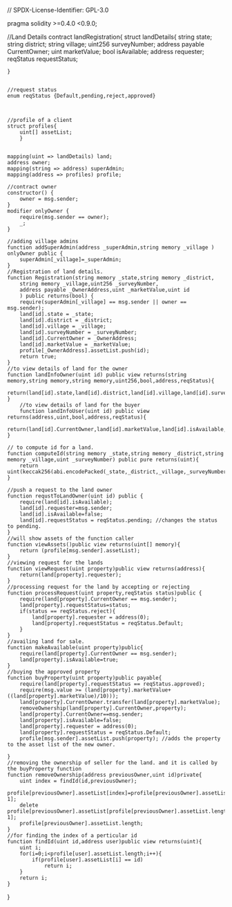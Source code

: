 // SPDX-License-Identifier: GPL-3.0

pragma solidity >=0.4.0 <0.9.0;

//Land Details
contract landRegistration{
    struct landDetails{
        string state;
        string district;
        string village;
        uint256 surveyNumber;
        address payable CurrentOwner;
        uint marketValue;
        bool isAvailable;
        address requester;
        reqStatus requestStatus;

    }
    

    //request status
    enum reqStatus {Default,pending,reject,approved}



    //profile of a client
    struct profiles{
        uint[] assetList;   
        }

 
    mapping(uint => landDetails) land;
    address owner;
    mapping(string => address) superAdmin;
    mapping(address => profiles) profile;
    
    //contract owner
    constructor() {
        owner = msg.sender;
    }
    modifier onlyOwner {
        require(msg.sender == owner);
        _;
    }
    
    //adding village admins
    function addSuperAdmin(address _superAdmin,string memory _village ) onlyOwner public {
        superAdmin[_village]=_superAdmin;
    }
    //Registration of land details.
    function Registration(string memory _state,string memory _district,
        string memory _village,uint256 _surveyNumber,
        address payable _OwnerAddress,uint _marketValue,uint id
        ) public returns(bool) {
        require(superAdmin[_village] == msg.sender || owner == msg.sender);
        land[id].state = _state;
        land[id].district = _district;
        land[id].village = _village;
        land[id].surveyNumber = _surveyNumber;
        land[id].CurrentOwner = _OwnerAddress;
        land[id].marketValue = _marketValue;
        profile[_OwnerAddress].assetList.push(id);
        return true;
    }
    //to view details of land for the owner
    function landInfoOwner(uint id) public view returns(string memory,string memory,string memory,uint256,bool,address,reqStatus){
        return(land[id].state,land[id].district,land[id].village,land[id].surveyNumber,land[id].isAvailable,land[id].requester,land[id].requestStatus);
    }
        //to view details of land for the buyer
        function landInfoUser(uint id) public view returns(address,uint,bool,address,reqStatus){
        return(land[id].CurrentOwner,land[id].marketValue,land[id].isAvailable,land[id].requester,land[id].requestStatus);
    }

    // to compute id for a land.
    function computeId(string memory _state,string memory _district,string memory _village,uint _surveyNumber) public pure returns(uint){
        return uint(keccak256(abi.encodePacked(_state,_district,_village,_surveyNumber)))%10000000000000;
    }

    //push a request to the land owner
    function requstToLandOwner(uint id) public {
        require(land[id].isAvailable);
        land[id].requester=msg.sender;
        land[id].isAvailable=false;
        land[id].requestStatus = reqStatus.pending; //changes the status to pending.
    }
    //will show assets of the function caller 
    function viewAssets()public view returns(uint[] memory){
        return (profile[msg.sender].assetList);
    }
    //viewing request for the lands
    function viewRequest(uint property)public view returns(address){
        return(land[property].requester);
    }
    //processing request for the land by accepting or rejecting
    function processRequest(uint property,reqStatus status)public {
        require(land[property].CurrentOwner == msg.sender);
        land[property].requestStatus=status;
        if(status == reqStatus.reject){
            land[property].requester = address(0);
            land[property].requestStatus = reqStatus.Default;
        }
    }
    //availing land for sale.
    function makeAvailable(uint property)public{
        require(land[property].CurrentOwner == msg.sender);
        land[property].isAvailable=true;
    } 
    //buying the approved property
    function buyProperty(uint property)public payable{
        require(land[property].requestStatus == reqStatus.approved);
        require(msg.value >= (land[property].marketValue+((land[property].marketValue)/10)));
        land[property].CurrentOwner.transfer(land[property].marketValue);
        removeOwnership(land[property].CurrentOwner,property);
        land[property].CurrentOwner==msg.sender;
        land[property].isAvailable=false;
        land[property].requester = address(0);
        land[property].requestStatus = reqStatus.Default;
        profile[msg.sender].assetList.push(property); //adds the property to the asset list of the new owner.
        
    }
    //removing the ownership of seller for the land. and it is called by the buyProperty function
    function removeOwnership(address previousOwner,uint id)private{
        uint index = findId(id,previousOwner);
        profile[previousOwner].assetList[index]=profile[previousOwner].assetList[profile[previousOwner].assetList.length-1];
        delete profile[previousOwner].assetList[profile[previousOwner].assetList.length-1];
        profile[previousOwner].assetList.length;
    }
    //for finding the index of a perticular id
    function findId(uint id,address user)public view returns(uint){
        uint i;
        for(i=0;i<profile[user].assetList.length;i++){
            if(profile[user].assetList[i] == id)
                return i;
        }
        return i;
    }
}
